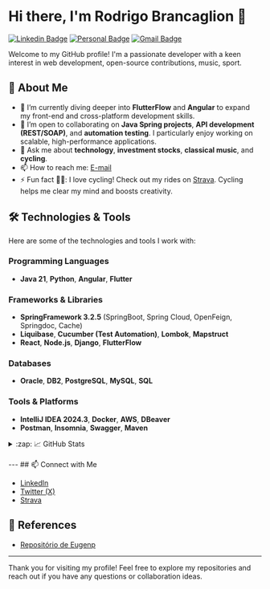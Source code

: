# Hi there, I'm Rodrigo Brancaglion 👋

<!--
**rodrigobrancaglion/rodrigobrancaglion** is a ✨ special ✨ repository because its `README.md` (this file) appears on your GitHub profile.
-->
[![Linkedin Badge](https://img.shields.io/badge/-LinkedIn-6633cc?style=flat-square&logo=Linkedin&logoColor=white&link=https://www.linkedin.com/in/rodrigobrancaglion/)](https://www.linkedin.com/in/rodrigobrancaglion/)
[![Personal Badge](https://img.shields.io/badge/-Website-6633cc?style=flat-square&logo=Me&logoColor=white&link=https://linktr.ee/rodrigobrancaglion)](https://linktr.ee/rodrigobrancaglion)
[![Gmail Badge](https://img.shields.io/badge/-rodrigo.brancaglion@gmail.com-6633cc?style=flat-square&logo=Gmail&logoColor=white&link=mailto:rodrigo.brancaglion@gmail.com)](mailto:rodrigo.brancaglion@gmail.com)


Welcome to my GitHub profile! I'm a passionate developer with a keen interest in web development, open-source contributions, music, sport.

## 🚀 About Me

- 🌱 I’m currently diving deeper into **FlutterFlow** and **Angular** to expand my front-end and cross-platform development skills.  
- 👯 I’m open to collaborating on **Java Spring projects**, **API development (REST/SOAP)**, and **automation testing**. I particularly enjoy working on scalable, high-performance applications.  
- 💬 Ask me about **technology**, **investment stocks**, **classical music**, and **cycling**.  
- 📫 How to reach me: [E-mail](mailto:rodrigo.brancaglion@gmail.com)  
- ⚡ Fun fact 🚴🏻: I love cycling! Check out my rides on [Strava](https://www.strava.com/athletes/rodrigobrancaglion). Cycling helps me clear my mind and boosts creativity.


## 🛠️ Technologies & Tools

Here are some of the technologies and tools I work with:

### Programming Languages
- **Java 21**, **Python**, **Angular**, **Flutter**

### Frameworks & Libraries
- **SpringFramework 3.2.5** (SpringBoot, Spring Cloud, OpenFeign, Springdoc, Cache)
- **Liquibase**, **Cucumber (Test Automation)**, **Lombok**, **Mapstruct**
- **React**, **Node.js**, **Django**, **FlutterFlow**

### Databases
- **Oracle**, **DB2**, **PostgreSQL**, **MySQL**, **SQL**

### Tools & Platforms
- **IntelliJ IDEA 2024.3**, **Docker**, **AWS**, **DBeaver**
- **Postman**, **Insomnia**, **Swagger**, **Maven**

<details>
    <summary>:zap: 📈 GitHub Stats</summary>
    <img align="left" alt="Rodrigo Brancaglion" src="https://github-readme-stats-rodrigo-brancaglions-projects.vercel.app/api?username=rodrigobrancaglion&show_icons=true&theme=radical">
    <img align="left" alt="Rodrigo Brancaglion" src="https://github-readme-stats-rodrigo-brancaglions-projects.vercel.app/api/top-langs/?username=rodrigobrancaglion&theme=radical&layout=donut">
    <img align="left" alt="Rodrigo Brancaglion" src="https://github-readme-stats-rodrigo-brancaglions-projects.vercel.app/api/pin/?username=rodrigobrancaglion&repo=github-readme-stats&theme=radical">

</details>

<br />
---
## 📫 Connect with Me

- [LinkedIn](https://www.linkedin.com/in/rodrigobrancaglion/)
- [Twitter (X)](https://x.com/r_brancaglion)  
- [Strava](https://www.strava.com/athletes/rodrigobrancaglion)
<!-- - Personal Website: [Your Website URL]-->

<!--
## 📝 Latest Blog Posts
-->
<!-- BLOG-POST-LIST:START -->
<!--
- [Your Blog Post Title](Your Blog Post URL)
- [Your Blog Post Title](Your Blog Post URL)
-->
<!-- BLOG-POST-LIST:END -->

## 🔗 References

- [Repositório de Eugenp](https://github.com/eugenp/nomedorepositorio)
---

Thank you for visiting my profile! Feel free to explore my repositories and reach out if you have any questions or collaboration ideas.

